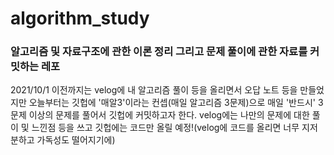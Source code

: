 # algorithm_study

### 알고리즘 및 자료구조에 관한 이론 정리 그리고 문제 풀이에 관한 자료를 커밋하는 레포
2021/10/1 이전까지는 velog에 내 알고리즘 풀이 등을 올리면서 오답 노트 등을 만들었지만
오늘부터는 깃헙에 '매알3'이라는 컨셉(매일 알고리즘 3문제)으로 매일 '반드시' 3문제 이상의 문제를 풀어서 깃헙에 커밋하고자 한다.
velog에는 나만의 문제에 대한 풀이 및 느낀점 등을 쓰고 깃헙에는 코드만 올릴 예정!(velog에 코드를 올리면 너무 지저분하고 가독성도 떨어지기에)
